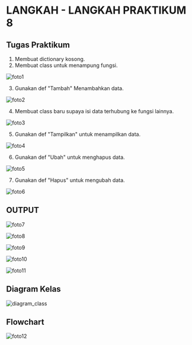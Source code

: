 # LANGKAH - LANGKAH PRAKTIKUM 8

## Tugas Praktikum 

1. Membuat dictionary kosong.
2. Membuat class untuk menampung fungsi.

![foto1](foto/foto1.png)

3. Gunakan def "Tambah" Menambahkan data.

![foto2](foto/foto2.png)

4. Membuat class baru supaya isi data terhubung ke fungsi lainnya.

![foto3](foto/foto3.png)

5. Gunakan def "Tampilkan" untuk menampilkan data.

![foto4](foto/foto4.png)

6. Gunakan def "Ubah" untuk menghapus data.

![foto5](foto/foto5.png)

7. Gunakan def "Hapus" untuk mengubah data.

![foto6](foto/foto6.png)

## OUTPUT

![foto7](foto/foto7.png)

![foto8](foto/foto8.png)

![foto9](foto/foto9.png)

![foto10](foto/foto10.png)

![foto11](foto/foto11.png)


## Diagram Kelas

![diagram_class](foto/diagram_class.jpeg)

## Flowchart

![foto12](foto/foto12.png)
